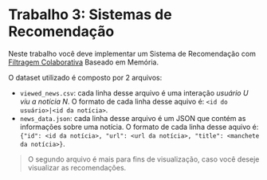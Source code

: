 # Trabalho 3: Sistemas de Recomendação

Neste trabalho você deve implementar um Sistema de Recomendação com [Filtragem Colaborativa](https://en.wikipedia.org/wiki/Collaborative_filtering) Baseado em Memória.

O dataset utilizado é composto por 2 arquivos:
* `viewed_news.csv`: cada linha desse arquivo é uma interação _usuário U viu a notícia N_. O formato de cada linha desse aquivo é: `<id do usuário>|<id da notícia>`.
* `news_data.json`: cada linha desse arquivo é um JSON que contém as informações sobre uma notícia. O formato de cada linha desse aquivo é: `{"id": <id da notícia>, "url": <url da notícia>, "title": <manchete da notícia>}`.

> O segundo arquivo é mais para fins de visualização, caso você deseje visualizar as recomendações.


